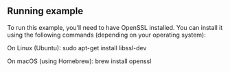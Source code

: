 ## Running example

To run this example, you’ll need to have OpenSSL installed. You can install it using the following commands (depending on your operating system):

On Linux (Ubuntu):
sudo apt-get install libssl-dev

On macOS (using Homebrew):
brew install openssl
